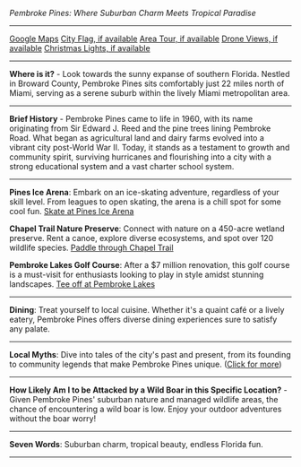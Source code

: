 *Pembroke Pines: Where Suburban Charm Meets Tropical Paradise*

---

[Google Maps](https://www.google.com/maps/place/Pembroke+Pines,+FL/data=!3m1!1e3)
[City Flag, if available](https://www.google.com/search?tbm=isch&q=Pembroke+Pines+FL+Flag+Picture)
[Area Tour, if available](https://www.youtube.com/results?search_query=Pembroke+Pines+4k+tour)
[Drone Views, if available](https://www.youtube.com/results?search_query=Pembroke+Pines+4k+drone)
[Christmas Lights, if available](https://www.youtube.com/results?search_query=Pembroke+Pines+christmas+lights&sp=CAI%253D)

---

**Where is it?** - Look towards the sunny expanse of southern Florida. Nestled in Broward County, Pembroke Pines sits comfortably just 22 miles north of Miami, serving as a serene suburb within the lively Miami metropolitan area.

---

**Brief History** - Pembroke Pines came to life in 1960, with its name originating from Sir Edward J. Reed and the pine trees lining Pembroke Road. What began as agricultural land and dairy farms evolved into a vibrant city post-World War II. Today, it stands as a testament to growth and community spirit, surviving hurricanes and flourishing into a city with a strong educational system and a vast charter school system.

---

**Pines Ice Arena**: Embark on an ice-skating adventure, regardless of your skill level. From leagues to open skating, the arena is a chill spot for some cool fun.
  [Skate at Pines Ice Arena](https://www.youtube.com/results?search_query=Pembroke+Pines+Pines+Ice+Arena)

**Chapel Trail Nature Preserve**: Connect with nature on a 450-acre wetland preserve. Rent a canoe, explore diverse ecosystems, and spot over 120 wildlife species.
  [Paddle through Chapel Trail](https://www.youtube.com/results?search_query=Pembroke+Pines+Chapel+Trail+Nature+Preserve)

**Pembroke Lakes Golf Course**: After a $7 million renovation, this golf course is a must-visit for enthusiasts looking to play in style amidst stunning landscapes.
  [Tee off at Pembroke Lakes](https://www.youtube.com/results?search_query=Pembroke+Pines+Pembroke+Lakes+Golf+Course)

---

**Dining**: Treat yourself to local cuisine. Whether it's a quaint café or a lively eatery, Pembroke Pines offers diverse dining experiences sure to satisfy any palate.

---

**Local Myths**: Dive into tales of the city's past and present, from its founding to community legends that make Pembroke Pines unique.
([Click for more](https://www.google.com/search?q=Pembroke+Pines+local+myths))

---

**How Likely Am I to be Attacked by a Wild Boar in this Specific Location?** - Given Pembroke Pines' suburban nature and managed wildlife areas, the chance of encountering a wild boar is low. Enjoy your outdoor adventures without the boar worry!

---

**Seven Words**: Suburban charm, tropical beauty, endless Florida fun.

---